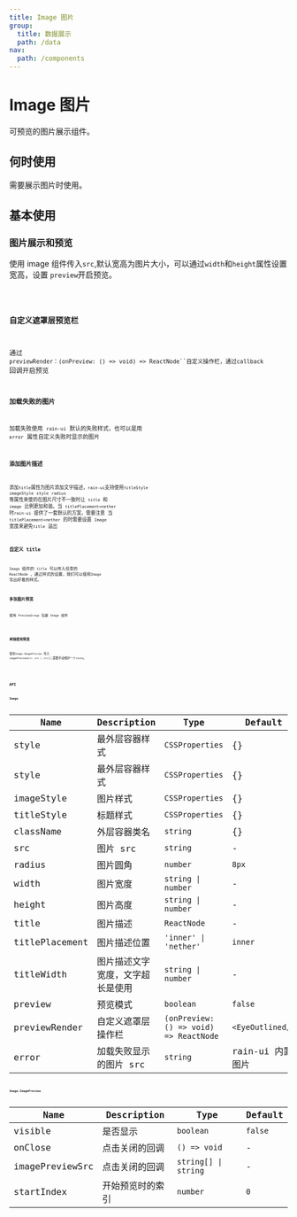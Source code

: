 ```yaml
---
title: Image 图片
group:
  title: 数据展示
  path: /data
nav:
  path: /components
---
```


# Image 图片

可预览的图片展示组件。

## 何时使用

需要展示图片时使用。

## 基本使用

### 图片展示和预览

使用 image 组件传入`src`,默认宽高为图片大小，可以通过`width`和`height`属性设置宽高，设置 `preview`开启预览。

<code src="./demo/base.tsx">

### 自定义遮罩层预览栏

通过 ` previewRender：(onPreview: () => void) => ReactNode``自定义操作栏，通过callback ` 回调开启预览 <code src="./demo/opt.tsx">

### 加载失败的图片

加载失败使用 `rain-ui` 默认的失败样式，也可以是用 `error` 属性自定义失败时显示的图片 <code src="./demo/error.tsx">

### 添加图片描述

添加`title`属性为图片添加文字描述，`rain-ui`支持使用`titleStyle` `imageStyle` `style` `radius` 等属性来使的在图片尺寸不一致时让 `title` 和 `image` 比例更加和谐。当 `titlePlacement=nether` 时`rain-ui` 提供了一套默认的方案，需要注意 当 `titlePlacement=nether` 的时需要设置 `Image` 宽度来避免`title` 溢出 <code src="./demo/title.tsx">

### 自定义 title

`Image` 组件的 `title` 可以传入任意的 `ReactNode` ，通过样式的设置，我们可以使用`Image` 写出好看的样式。 <code src="./demo/nether.tsx">

### 多张图片预览

使用 `PreviewGroup` 包裹 `Image` 组件

<code src="./demo/group.tsx">

### 单独使用预览

使用`Image.ImagePreview` 传入 `imagePreviewSrc: src | src[]`,需要手动维护一个`state`。

<code src="./demo/preview.tsx">

<API src="./index.tsx"/>

## API

### Image

| Name | Description | Type | Default |
| --- | --- | --- | --- |
| style | 最外层容器样式 | `CSSProperties` | {} |
| style | 最外层容器样式 | `CSSProperties` | {} |
| imageStyle | 图片样式 | `CSSProperties` | {} |
| titleStyle | 标题样式 | `CSSProperties` | {} |
| className | 外层容器类名 | `string` | {} |
| src | 图片 src | `string` | - |
| radius | 图片圆角 | `number` | `8px` |
| width | 图片宽度 | `string \| number` | - |
| height | 图片高度 | `string \| number` | - |
| title | 图片描述 | `ReactNode` | - |
| titlePlacement | 图片描述位置 | `'inner' \| 'nether'` | `inner` |
| titleWidth | 图片描述文字宽度，文字超长是使用 | `string \| number` | - |
| preview | 预览模式 | `boolean` | `false` |
| previewRender | 自定义遮罩层操作栏 | `(onPreview: () => void) => ReactNode` | `<EyeOutlined/>` |
| error | 加载失败显示的图片 src | `string` | rain-ui 内置图片 |

### Image.ImagePreview

| Name            | Description      | Type                 | Default |
| --------------- | ---------------- | -------------------- | ------- |
| visible         | 是否显示         | `boolean`            | `false` |
| onClose         | 点击关闭的回调   | `() => void`         | -       |
| imagePreviewSrc | 点击关闭的回调   | `string[] \| string` | -       |
| startIndex      | 开始预览时的索引 | `number`             | `0`     |
